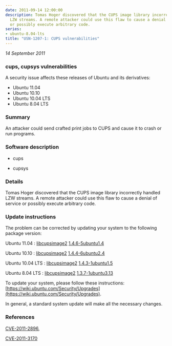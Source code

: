 ```yaml
---
date: 2011-09-14 12:00:00
description: Tomas Hoger discovered that the CUPS image library incorrectly handled
  LZW streams. A remote attacker could use this flaw to cause a denial of service
  or possibly execute arbitrary code.
series:
- ubuntu-8.04-lts
title: "USN-1207-1: CUPS vulnerabilities"
---
```


*14 September 2011*

### cups, cupsys vulnerabilities

A security issue affects these releases of Ubuntu and its derivatives:

* Ubuntu 11.04
* Ubuntu 10.10
* Ubuntu 10.04 LTS
* Ubuntu 8.04 LTS

### Summary

An attacker could send crafted print jobs to CUPS and cause it to crash or run programs.

### Software description

* cups 

* cupsys 

### Details

Tomas Hoger discovered that the CUPS image library incorrectly handled LZW streams. A remote attacker could use this flaw to cause a denial of service or possibly execute arbitrary code. 

### Update instructions

The problem can be corrected by updating your system to the following package version:

Ubuntu 11.04
 : [libcupsimage2](https://launchpad.net/ubuntu/+source/cups) <span> [1.4.6-5ubuntu1.4](https://launchpad.net/ubuntu/+source/cups/1.4.6-5ubuntu1.4) </span> 

Ubuntu 10.10
 : [libcupsimage2](https://launchpad.net/ubuntu/+source/cups) <span> [1.4.4-6ubuntu2.4](https://launchpad.net/ubuntu/+source/cups/1.4.4-6ubuntu2.4) </span> 

Ubuntu 10.04 LTS
 : [libcupsimage2](https://launchpad.net/ubuntu/+source/cups) <span> [1.4.3-1ubuntu1.5](https://launchpad.net/ubuntu/+source/cups/1.4.3-1ubuntu1.5) </span> 

Ubuntu 8.04 LTS
 : [libcupsimage2](https://launchpad.net/ubuntu/+source/cupsys) <span> [1.3.7-1ubuntu3.13](https://launchpad.net/ubuntu/+source/cupsys/1.3.7-1ubuntu3.13) </span> 

To update your system, please follow these instructions: [https://wiki.ubuntu.com/Security/Upgrades](https://wiki.ubuntu.com/Security/Upgrades).

In general, a standard system update will make all the necessary changes. 

### References

 
 [CVE-2011-2896](http://people.ubuntu.com/~ubuntu-security/cve/CVE-2011-2896), 

 [CVE-2011-3170](http://people.ubuntu.com/~ubuntu-security/cve/CVE-2011-3170)